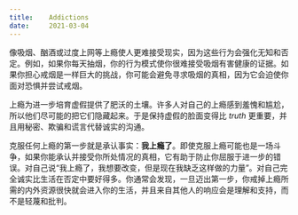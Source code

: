```yaml
---
title:    Addictions
date:     2021-03-04
---
```


像吸烟、酗酒或过度上网等上瘾使人更难接受现实，因为这些行为会强化无知和否定。例如，如果你每天抽烟，你的行为模式使你很难接受吸烟有害健康的证据。如果你担心戒烟是一样巨大的挑战，你可能会避免寻求吸烟的真相，因为它会迫使你面对恐惧并尝试戒烟。

上瘾为进一步培育虚假提供了肥沃的土壤。许多人对自己的上瘾感到羞愧和尴尬，所以他们尽可能的把它们隐藏起来。于是保持虚假的脸面变得比 *truth* 更重要，并且用秘密、欺骗和谎言代替诚实的沟通。

克服任何上瘾的第一步就是承认事实：**我上瘾了**。即使克服上瘾可能也是一场斗争，如果你能承认并接受你所处情况的真相，它有助于防止你屈服于进一步的错误。对自己说“我上瘾了，我想要改变，但是现在我缺乏这样做的力量”。对自己完全诚实比生活在否定中要好得多。你通常会发现，一旦迈出第一步，你戒掉上瘾所需的内外资源很快就会进入你的生活，并且来自其他人的响应会是理解和支持，而不是轻蔑和批判。
